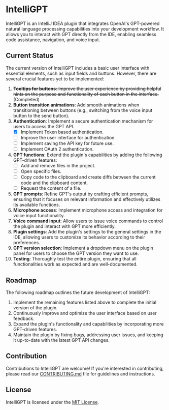 # IntelliGPT

<!-- Plugin description -->
IntelliGPT is an IntelliJ IDEA plugin that integrates OpenAI's GPT-powered natural language processing capabilities into your development workflow. It allows you to interact with GPT directly from the IDE, enabling seamless code assistance, navigation, and voice input.
<!-- Plugin description end -->

## Current Status
The current version of IntelliGPT includes a basic user interface with essential elements, such as input fields and buttons. However, there are several crucial features yet to be implemented:

1. ~~**Tooltips for buttons**: Improve the user experience by providing helpful hints on the purpose and functionality of each button in the interface.~~ (Completed)
2. **Button transition animations**: Add smooth animations when transitioning between buttons (e.g., switching from the voice input button to the send button).
3. **Authentication**: Implement a secure authentication mechanism for users to access the GPT API.
   - [x] Implement Token based authentication.
   - [ ] Improve the user interface for authentication.
   - [ ] Implement saving the API key for future use.
   - [ ] Implement OAuth 2 authentication.
4. **GPT functions**: Extend the plugin's capabilities by adding the following GPT-driven features:
   - [ ] Add and remove files in the project.
   - [ ] Open specific files.
   - [ ] Copy code to the clipboard and create diffs between the current code and the clipboard content.
   - [ ] Request the content of a file.
5. **GPT prompts**: Refine GPT's output by crafting efficient prompts, ensuring that it focuses on relevant information and effectively utilizes its available functions.
6. **Microphone access**: Implement microphone access and integration for voice input functionality.
7. **Voice command input**: Allow users to issue voice commands to control the plugin and interact with GPT more efficiently.
8. **Plugin settings**: Add the plugin's settings to the general settings in the IDE, allowing users to customize its behavior according to their preferences.
9. **GPT version selection**: Implement a dropdown menu on the plugin panel for users to choose the GPT version they want to use.
10. **Testing**: Thoroughly test the entire plugin, ensuring that all functionalities work as expected and are well-documented.

## Roadmap
The following roadmap outlines the future development of IntelliGPT:

1. Implement the remaining features listed above to complete the initial version of the plugin.
2. Continuously improve and optimize the user interface based on user feedback.
3. Expand the plugin's functionality and capabilities by incorporating more GPT-driven features.
4. Maintain the plugin by fixing bugs, addressing user issues, and keeping it up-to-date with the latest GPT API changes.

## Contribution
Contributions to IntelliGPT are welcome! If you're interested in contributing, please read our [CONTRIBUTING.md](CONTRIBUTING.md) file for guidelines and instructions.

## License
IntelliGPT is licensed under the [MIT License](LICENSE).
